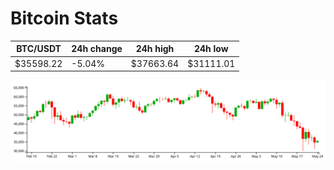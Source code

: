 # Bitcoin Stats

BTC/USDT|24h change|24h high|24h low|
|---|---|---|---|
|$35598.22|-5.04%|$37663.64|$31111.01|

<img src="./chart.svg">
